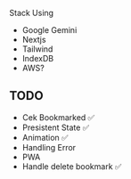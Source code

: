 Stack Using

- Google Gemini
- Nextjs
- Tailwind
- IndexDB
- AWS?

## TODO

- Cek Bookmarked ✅
- Presistent State ✅
- Animation ✅
- Handling Error
- PWA 
- Handle delete bookmark ✅
